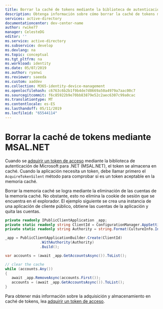 ```yaml
---
title: Borrar la caché de tokens mediante la biblioteca de autenticación de Microsoft para .NET - Azure
description: Obtenga información sobre cómo borrar la caché de tokens mediante la biblioteca de autenticación de Microsoft para .NET (MSAL.NET).
services: active-directory
documentationcenter: dev-center-name
author: rwike77
manager: CelesteDG
editor: ''
ms.service: active-directory
ms.subservice: develop
ms.devlang: na
ms.topic: conceptual
ms.tgt_pltfrm: na
ms.workload: identity
ms.date: 05/07/2019
ms.author: ryanwi
ms.reviewer: saeeda
ms.custom: aaddev
ms.collection: M365-identity-device-management
ms.openlocfilehash: c6763c6b2b1f9b4de7d8669a50a4979a7aac00c7
ms.sourcegitcommit: f6c85922b9e70bb83879e52c2aec6307c99a0cac
ms.translationtype: MT
ms.contentlocale: es-ES
ms.lasthandoff: 05/11/2019
ms.locfileid: "65544114"
---
```

# <a name="clear-the-token-cache-using-msalnet"></a>Borrar la caché de tokens mediante MSAL.NET

Cuando se [adquirir un token de acceso](msal-acquire-cache-tokens.md) mediante la biblioteca de autenticación de Microsoft para .NET (MSAL.NET), el token se almacena en caché. Cuando la aplicación necesita un token, debe llamar primero el `AcquireTokenSilent` método para comprobar si es un token aceptable en la memoria caché. 

Borrar la memoria caché se logra mediante la eliminación de las cuentas de la memoria caché. No obstante, esto no elimina la cookie de sesión que se encuentra en el explorador.  El ejemplo siguiente se crea una instancia de una aplicación de cliente público, obtiene las cuentas de la aplicación y quita las cuentas.

```csharp
private readonly IPublicClientApplication _app;
private static readonly string ClientId = ConfigurationManager.AppSettings["ida:ClientId"];
private static readonly string Authority = string.Format(CultureInfo.InvariantCulture, AadInstance, Tenant);

_app = PublicClientApplicationBuilder.Create(ClientId)
                .WithAuthority(Authority)
                .Build();

var accounts = (await _app.GetAccountsAsync()).ToList();

// clear the cache
while (accounts.Any())
{
   await _app.RemoveAsync(accounts.First());
   accounts = (await _app.GetAccountsAsync()).ToList();
}

```

Para obtener más información sobre la adquisición y almacenamiento en caché de tokens, lea [adquirir un token de acceso](msal-acquire-cache-tokens.md).
